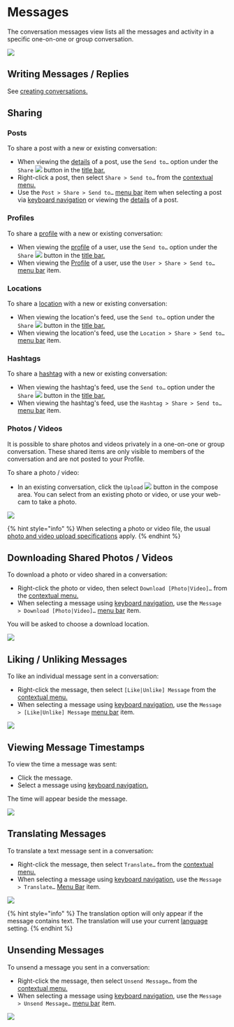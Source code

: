 # Messages

The conversation messages view lists all the messages and activity in a specific one-on-one or group conversation.

![](../../.gitbook/assets/conversation.png)

## Writing Messages / Replies

See [creating conversations.](list.md#creating-conversations)

## Sharing

### Posts

To share a post with a new or existing conversation:

* When viewing the [details](../detailview.md) of a post, use the `Send to…` option under the `Share` ![](../../.gitbook/assets/share%20%283%29.png) button in the [title bar.](../../misc/glossary.md#title-bar)
* Right-click a post, then select `Share > Send to…` from the [contextual menu.](../../misc/glossary.md#contextual-menu)
* Use the `Post > Share > Send to…` [menu bar](../../misc/glossary.md#menu-bar) item when selecting a post via [keyboard navigation](../../misc/keyboard-shortcuts.md) or viewing the [details](../detailview.md) of a post.

### Profiles

To share a [profile](../profile/) with a new or existing conversation:

* When viewing the [profile](../profile/) of a user, use the `Send to…` option under the `Share` ![](../../.gitbook/assets/share.png) button in the [title bar.](../../misc/glossary.md#title-bar)
* When viewing the [Profile](../profile/) of a user, use the `User > Share > Send to…` [menu bar](../../misc/glossary.md#menu-bar) item.

### Locations

To share a [location](../locations.md) with a new or existing conversation:

* When viewing the location's feed, use the `Send to…` option under the `Share` ![](../../.gitbook/assets/share%20%281%29.png) button in the [title bar.](../../misc/glossary.md#title-bar)
* When viewing the location's feed, use the `Location > Share > Send to…` [menu bar](../../misc/glossary.md#menu-bar) item.

### Hashtags

To share a [hashtag](../hashtags.md) with a new or existing conversation:

* When viewing the hashtag's feed, use the `Send to…` option under the `Share` ![](../../.gitbook/assets/share%20%282%29.png) button in the [title bar.](../../misc/glossary.md#title-bar)
* When viewing the hashtag's feed, use the `Hashtag > Share > Send to…` [menu bar](../../misc/glossary.md#menu-bar) item.

### Photos / Videos

It is possible to share photos and videos privately in a one-on-one or group conversation. These shared items are only visible to members of the conversation and are not posted to your Profile.

To share a photo / video:

* In an existing conversation, click the `Upload` ![](../../.gitbook/assets/message-upload.png) button in the compose area. You can select from an existing photo or video, or use your web-cam to take a photo.

![](../../.gitbook/assets/conversation-upload.png)

{% hint style="info" %}
When selecting a photo or video file, the usual [photo and video upload specifications](../../misc/upload-specifications.md) apply.
{% endhint %}

## Downloading Shared Photos / Videos

To download a photo or video shared in a conversation:

* Right-click the photo or video, then select `Download [Photo|Video]…` from the [contextual menu.](../../misc/glossary.md#contextual-menu)
* When selecting a message using [keyboard navigation](../../misc/keyboard-shortcuts.md), use the `Message > Download [Photo|Video]…` [menu bar](../../misc/glossary.md#menu-bar) item.

You will be asked to choose a download location.

![](../../.gitbook/assets/message-unlike-1.png)

## Liking / Unliking Messages

To like an individual message sent in a conversation:

* Right-click the message, then select `[Like|Unlike] Message` from the [contextual menu.](../../misc/glossary.md#contextual-menu)
* When selecting a message using [keyboard navigation](../../misc/keyboard-shortcuts.md), use the `Message > [Like|Unlike] Message` [menu bar](../../misc/glossary.md#menu-bar) item.

![](../../.gitbook/assets/message-unlike-1.png)

## Viewing Message Timestamps

To view the time a message was sent:

* Click the message.
* Select a message using [keyboard navigation.](../../misc/keyboard-shortcuts.md)

The time will appear beside the message.

![](../../.gitbook/assets/message-timestamp.png)

## Translating Messages

To translate a text message sent in a conversation:

* Right-click the message, then select `Translate…` from the [contextual menu.](../../misc/glossary.md#contextual-menu)
* When selecting a message using [keyboard navigation](../../misc/keyboard-shortcuts.md), use the `Message > Translate…` [Menu Bar](../../misc/glossary.md#menu-bar) item.

![](../../.gitbook/assets/message-translate.png)

{% hint style="info" %}
The translation option will only appear if the message contains text. The translation will use your current [language](../../preferences/general.md#language) setting.
{% endhint %}

## Unsending Messages

To unsend a message you sent in a conversation:

* Right-click the message, then select `Unsend Message…` from the [contextual menu.](../../misc/glossary.md#contextual-menu)
* When selecting a message using [keyboard navigation](../../misc/keyboard-shortcuts.md), use the `Message > Unsend Message…` [menu bar](../../misc/glossary.md#menu-bar) item.

![](../../.gitbook/assets/message-unlike-1.png)

